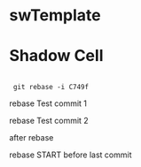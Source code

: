 # swTemplate
# Shadow Cell
<code>
 git rebase -i C749f
</code>

rebase Test commit 1

rebase Test commit 2

after rebase

rebase START before last commit
